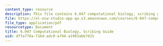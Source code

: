 ```yaml
---
content_type: resource
description: This file contains 6.047 computational biology, scribing guide.
file: https://ol-ocw-studio-app-qa.s3.amazonaws.com/courses/6-047-computational-biology-fall-2015/dffa778a716dadc0a794a1983abb7d15_MIT6_047F15_scribingguide.pdf
file_type: application/pdf
resourcetype: Document
title: 6.047 Computational Biology, Scribing Guide
uid: dffa778a-716d-adc0-a794-a1983abb7d15
---
```


